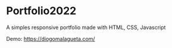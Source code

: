 # Portfolio2022
A simples responsive portfolio made with HTML, CSS, Javascript


Demo: https://diogomalagueta.com/
